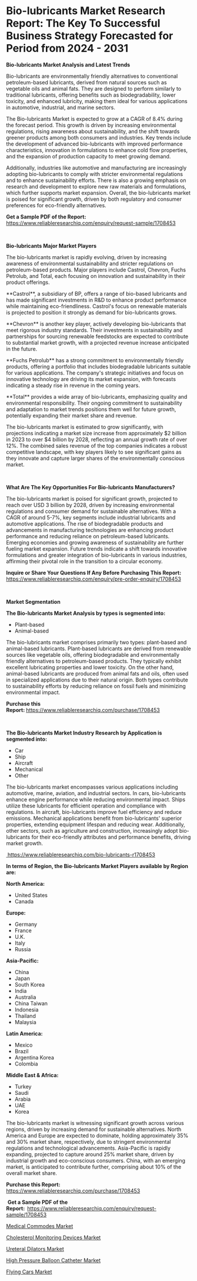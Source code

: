 <p><h1>Bio-lubricants Market Research Report: The Key To Successful Business Strategy Forecasted for Period from 2024 - 2031</h1></p><p><strong>Bio-lubricants Market Analysis and Latest Trends</strong></p>
<p><p>Bio-lubricants are environmentally friendly alternatives to conventional petroleum-based lubricants, derived from natural sources such as vegetable oils and animal fats. They are designed to perform similarly to traditional lubricants, offering benefits such as biodegradability, lower toxicity, and enhanced lubricity, making them ideal for various applications in automotive, industrial, and marine sectors.</p><p>The Bio-lubricants Market is expected to grow at a CAGR of 8.4% during the forecast period. This growth is driven by increasing environmental regulations, rising awareness about sustainability, and the shift towards greener products among both consumers and industries. Key trends include the development of advanced bio-lubricants with improved performance characteristics, innovation in formulations to enhance cold flow properties, and the expansion of production capacity to meet growing demand.</p><p>Additionally, industries like automotive and manufacturing are increasingly adopting bio-lubricants to comply with stricter environmental regulations and to enhance sustainability efforts. There is also a growing emphasis on research and development to explore new raw materials and formulations, which further supports market expansion. Overall, the bio-lubricants market is poised for significant growth, driven by both regulatory and consumer preferences for eco-friendly alternatives.</p></p>
<p><strong>Get a Sample PDF of the Report:&nbsp;</strong> <a href="https://www.reliableresearchiq.com/enquiry/request-sample/1708453?utm_campaign=1578&utm_medium=2&utm_source=Github&utm_content=ia&utm_term=21102024&utm_id=bio-lubricants">https://www.reliableresearchiq.com/enquiry/request-sample/1708453</a></p>
<p>&nbsp;</p>
<p><strong>Bio-lubricants Major Market Players</strong></p>
<p><p>The bio-lubricants market is rapidly evolving, driven by increasing awareness of environmental sustainability and stricter regulations on petroleum-based products. Major players include Castrol, Chevron, Fuchs Petrolub, and Total, each focusing on innovation and sustainability in their product offerings.</p><p>**Castrol**, a subsidiary of BP, offers a range of bio-based lubricants and has made significant investments in R&D to enhance product performance while maintaining eco-friendliness. Castrol's focus on renewable materials is projected to position it strongly as demand for bio-lubricants grows.</p><p>**Chevron** is another key player, actively developing bio-lubricants that meet rigorous industry standards. Their investments in sustainability and partnerships for sourcing renewable feedstocks are expected to contribute to substantial market growth, with a projected revenue increase anticipated in the future.</p><p>**Fuchs Petrolub** has a strong commitment to environmentally friendly products, offering a portfolio that includes biodegradable lubricants suitable for various applications. The company's strategic initiatives and focus on innovative technology are driving its market expansion, with forecasts indicating a steady rise in revenue in the coming years.</p><p>**Total** provides a wide array of bio-lubricants, emphasizing quality and environmental responsibility. Their ongoing commitment to sustainability and adaptation to market trends positions them well for future growth, potentially expanding their market share and revenue.</p><p>The bio-lubricants market is estimated to grow significantly, with projections indicating a market size increase from approximately $2 billion in 2023 to over $4 billion by 2028, reflecting an annual growth rate of over 12%. The combined sales revenue of the top companies indicates a robust competitive landscape, with key players likely to see significant gains as they innovate and capture larger shares of the environmentally conscious market.</p></p>
<p>&nbsp;</p>
<p><strong>What Are The Key Opportunities For Bio-lubricants Manufacturers?</strong></p>
<p><p>The bio-lubricants market is poised for significant growth, projected to reach over USD 3 billion by 2028, driven by increasing environmental regulations and consumer demand for sustainable alternatives. With a CAGR of around 5-7%, key segments include industrial lubricants and automotive applications. The rise of biodegradable products and advancements in manufacturing technologies are enhancing product performance and reducing reliance on petroleum-based lubricants. Emerging economies and growing awareness of sustainability are further fueling market expansion. Future trends indicate a shift towards innovative formulations and greater integration of bio-lubricants in various industries, affirming their pivotal role in the transition to a circular economy.</p></p>
<p><strong>Inquire or Share Your Questions If Any Before Purchasing This Report:</strong> <a href="https://www.reliableresearchiq.com/enquiry/pre-order-enquiry/1708453?utm_campaign=1578&utm_medium=2&utm_source=Github&utm_content=ia&utm_term=21102024&utm_id=bio-lubricants">https://www.reliableresearchiq.com/enquiry/pre-order-enquiry/1708453</a></p>
<p>&nbsp;</p>
<p><strong>Market Segmentation</strong></p>
<p><strong>The Bio-lubricants Market Analysis by types is segmented into:</strong></p>
<p><ul><li>Plant-based</li><li>Animal-based</li></ul></p>
<p><p>The bio-lubricants market comprises primarily two types: plant-based and animal-based lubricants. Plant-based lubricants are derived from renewable sources like vegetable oils, offering biodegradable and environmentally friendly alternatives to petroleum-based products. They typically exhibit excellent lubricating properties and lower toxicity. On the other hand, animal-based lubricants are produced from animal fats and oils, often used in specialized applications due to their natural origin. Both types contribute to sustainability efforts by reducing reliance on fossil fuels and minimizing environmental impact.</p></p>
<p><strong>Purchase this Report:&nbsp;</strong><a href="https://www.reliableresearchiq.com/purchase/1708453?utm_campaign=1578&utm_medium=2&utm_source=Github&utm_content=ia&utm_term=21102024&utm_id=bio-lubricants">https://www.reliableresearchiq.com/purchase/1708453</a></p>
<p>&nbsp;</p>
<p><strong>The Bio-lubricants Market Industry Research by Application is segmented into:</strong></p>
<p><ul><li>Car</li><li>Ship</li><li>Aircraft</li><li>Mechanical</li><li>Other</li></ul></p>
<p><p>The bio-lubricants market encompasses various applications including automotive, marine, aviation, and industrial sectors. In cars, bio-lubricants enhance engine performance while reducing environmental impact. Ships utilize these lubricants for efficient operation and compliance with regulations. In aircraft, bio-lubricants improve fuel efficiency and reduce emissions. Mechanical applications benefit from bio-lubricants' superior properties, extending equipment lifespan and reducing wear. Additionally, other sectors, such as agriculture and construction, increasingly adopt bio-lubricants for their eco-friendly attributes and performance benefits, driving market growth.</p></p>
<p><a href="https://www.reliableresearchiq.com/bio-lubricants-r1708453?utm_campaign=1578&utm_medium=2&utm_source=Github&utm_content=ia&utm_term=21102024&utm_id=bio-lubricants">&nbsp;https://www.reliableresearchiq.com/bio-lubricants-r1708453</a></p>
<p><strong>In terms of Region, the Bio-lubricants Market Players available by Region are:</strong></p>
<p>
    <p> <strong> North America: </strong>
        <ul>
            <li>United States</li>
            <li>Canada</li>
        </ul>
        </p> 
    <p> <strong> Europe: </strong>
        <ul>
            <li>Germany</li>
            <li>France</li>
            <li>U.K.</li>
            <li>Italy</li>
            <li>Russia</li>
        </ul>
        </p> 
    <p> <strong> Asia-Pacific: </strong>
        <ul>
            <li>China</li>
            <li>Japan</li>
            <li>South Korea</li>
            <li>India</li>
            <li>Australia</li>
            <li>China Taiwan</li>
            <li>Indonesia</li>
            <li>Thailand</li>
            <li>Malaysia</li>
        </ul>
        </p> 
    <p> <strong> Latin America: </strong>
        <ul>
            <li>Mexico</li>
            <li>Brazil</li>
            <li>Argentina Korea</li>
            <li>Colombia</li>
        </ul>
        </p> 
    <p> <strong> Middle East & Africa: </strong>
        <ul>
            <li>Turkey</li>
            <li>Saudi</li>
            <li>Arabia</li>
            <li>UAE</li>
            <li>Korea</li>
        </ul>
    </p>
    </p>
<p><p>The bio-lubricants market is witnessing significant growth across various regions, driven by increasing demand for sustainable alternatives. North America and Europe are expected to dominate, holding approximately 35% and 30% market share, respectively, due to stringent environmental regulations and technological advancements. Asia-Pacific is rapidly expanding, projected to capture around 25% market share, driven by industrial growth and eco-conscious consumers. China, with an emerging market, is anticipated to contribute further, comprising about 10% of the overall market share.</p></p>
<p><strong>Purchase this Report: </strong><a href="https://www.reliableresearchiq.com/purchase/1708453?utm_campaign=1578&utm_medium=2&utm_source=Github&utm_content=ia&utm_term=21102024&utm_id=bio-lubricants">https://www.reliableresearchiq.com/purchase/1708453</a></p>
<p>&nbsp;<strong>Get a Sample PDF of the Report:&nbsp;&nbsp;</strong><a href="https://www.reliableresearchiq.com/enquiry/request-sample/1708453?utm_campaign=1578&utm_medium=2&utm_source=Github&utm_content=ia&utm_term=21102024&utm_id=bio-lubricants">https://www.reliableresearchiq.com/enquiry/request-sample/1708453</a></p>
<p><strong></strong></p>
<p><p><a href="https://www.linkedin.com/pulse/medical-commodes-market-outlook-share-analysis-growth-trends-xwxnf?utm_campaign=1578&utm_medium=2&utm_source=Github&utm_content=ia&utm_term=21102024&utm_id=bio-lubricants">Medical Commodes Market</a></p><p><a href="https://www.linkedin.com/pulse/cholesterol-monitoring-devices-market-outlook-complete-industry-iruoc?utm_campaign=1578&utm_medium=2&utm_source=Github&utm_content=ia&utm_term=21102024&utm_id=bio-lubricants">Cholesterol Monitoring Devices Market</a></p><p><a href="https://www.linkedin.com/pulse/ureteral-dilators-market-forecasts-trends-impact-analysis-2024-whsgf?utm_campaign=1578&utm_medium=2&utm_source=Github&utm_content=ia&utm_term=21102024&utm_id=bio-lubricants">Ureteral Dilators Market</a></p><p><a href="https://www.linkedin.com/pulse/emerging-trends-high-pressure-balloon-catheter-market-global-4a4yf?utm_campaign=1578&utm_medium=2&utm_source=Github&utm_content=ia&utm_term=21102024&utm_id=bio-lubricants">High Pressure Balloon Catheter Market</a></p><p><a href="https://www.linkedin.com/pulse/market-insights-global-flying-cars-forecast-innovation-trends-pboyf?utm_campaign=1578&utm_medium=2&utm_source=Github&utm_content=ia&utm_term=21102024&utm_id=bio-lubricants">Flying Cars Market</a></p></p>